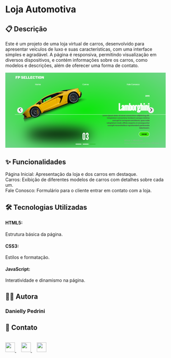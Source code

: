 <h1> Loja Automotiva </h1>

<h2> 📋 Descrição </h2>

Este é um projeto de uma loja virtual de carros, desenvolvido para apresentar veículos de luxo e suas características, 
com uma interface simples e agradável. A página é responsiva, permitindo visualização em diversos dispositivos,
e contém informações sobre os carros, como modelos e descrições, além de oferecer uma forma de contato.


![Imagem do projeto](https://raw.githubusercontent.com/danielly-pedrini/Loja-Automotiva/f34d01192fbdd923d36e7e0ee38ab93dbed739d1/assets/imagem%20README.PNG)


<h2> ✨ Funcionalidades </h2>

Página Inicial: Apresentação da loja e dos carros em destaque.
<br>
Carros: Exibição de diferentes modelos de carros com detalhes sobre cada um.
<br>
Fale Conosco: Formulário para o cliente entrar em contato com a loja.
  
<h2> 🛠️ Tecnologias Utilizadas </h2>

<h4> HTML5: </h4> Estrutura básica da página.
<h4> CSS3: </h4>Estilos e formatação.
<h4> JavaScript: </h4> Interatividade e dinamismo na página.
<h2> 👩‍💻 Autora  </h2>

<h3> Danielly Pedrini </h3>

<h2> 📱 Contato </h2>
<br>

<div align="start">
  <a href="https://github.com/danielly-pedrini" target="_blank">
    <img src="https://cdn.jsdelivr.net/npm/simple-icons@v3/icons/github.svg" width="30" height="30"/>
  </a>
  &nbsp;&nbsp;&nbsp;
  <a href="https://www.linkedin.com/in/daniellypedrini/" target="_blank">
    <img src="https://cdn.jsdelivr.net/npm/simple-icons@v3/icons/linkedin.svg" width="30" height="30"/>
  </a>
  &nbsp;&nbsp;&nbsp;
  <a href="https://wa.me/5515991345227" target="_blank">
    <img src="https://cdn.jsdelivr.net/npm/simple-icons@v3/icons/whatsapp.svg" width="30" height="30"/>
  </a>
</div>
